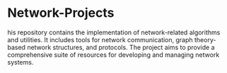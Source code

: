 # Network-Projects
his repository contains the implementation of network-related algorithms and utilities. It includes tools for network communication, graph theory-based network structures, and protocols. The project aims to provide a comprehensive suite of resources for developing and managing network systems.
